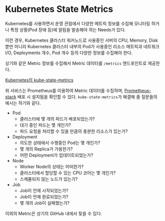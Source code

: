 # Kubernetes State Metrics

Kubernetes를 사용하면서 운영 관점에서 다양한 메트릭 정보를 수집해 모니터링 하거나 특정 상황(Pod 장애 등)에 알림을 발송해야 하는 Needs가 있다.

이런 경우, Kubernetes 클러스터 워커노드로 사용중인 서버의 CPU, Memory, Disk 뿐만 아니라 Kubernetes 클러스터 내부의 Pod가 사용중인 리소스 매트릭과 네트워크 I/O, Deployments 개수, Pod 개수 등의 다양한 정보를 수집해야 한다.

상기와 같은 Metric 정보를 수집해서 Metric 데이터를 `/metrics` 엔드포인트로 제공한다.

[Kubernetes의 kube-state-metrics](https://github.com/kubernetes/kube-state-metrics)

위 서비스는 Prometheus를 이용하여 Metric 데이터를 수집하며, [Prometheus-stack](./Prometheus_Grafana.md) 배포 시 설치됨을 확인할 수 있다. `kube-state-metrics`가 해결해 줄 질문들의 예시는 하기와 같다.

- Pod
  - 클러스터에 몇 개의 파드가 배포되었는가?
  - 대기 중인 파드는 몇 개인가?
  - 파드 요청을 처리할 수 있을 만큼의 충분한 리소스가 있는가?
- Deployment
  - 의도한 상태에서 수행중인 Pod는 몇 개인가?
  - 몇 개의 Replica가 가용한가?
  - 어떤 Deployment가 업데이트되었는가?
- Node
  - Worker Node의 상태는 어떠한가?
  - 클러스터에서 할당할 수 있는 CPU 코어는 몇 개인가?
  - 스케쥴되지 않는 노드가 있는가?
- Job
  - Job이 언제 시작되었는가?
  - Job이 언제 완료되었는가?
  - 몇 개의 Job이 실패했는가?

이외의 Metric은 상기의 GitHub 내에서 찾을 수 있다.
